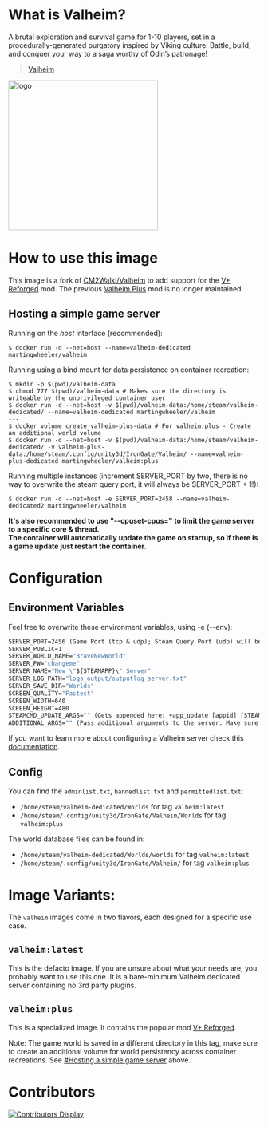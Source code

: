 # What is Valheim?
A brutal exploration and survival game for 1-10 players, set in a procedurally-generated purgatory inspired by Viking culture. Battle, build, and conquer your way to a saga worthy of Odin’s patronage!

>  [Valheim](https://store.steampowered.com/app/892970/Valheim/)

<img src="https://static.wikia.nocookie.net/valheim/images/4/4c/Logo_valheim.png" alt="logo" width="300"/></img>

# How to use this image

This image is a fork of [CM2Walki/Valheim](https://github.com/CM2Walki/Valheim) to add support for the [V+ Reforged](https://github.com/Grantapher/ValheimPlus) mod. The previous [Valheim Plus](https://github.com/valheimPlus/ValheimPlus) mod is no longer maintained.

## Hosting a simple game server

Running on the *host* interface (recommended):<br/>
```console
$ docker run -d --net=host --name=valheim-dedicated martingwheeler/valheim
```

Running using a bind mount for data persistence on container recreation:
```console
$ mkdir -p $(pwd)/valheim-data
$ chmod 777 $(pwd)/valheim-data # Makes sure the directory is writeable by the unprivileged container user
$ docker run -d --net=host -v $(pwd)/valheim-data:/home/steam/valheim-dedicated/ --name=valheim-dedicated martingwheeler/valheim
---
$ docker volume create valheim-plus-data # For valheim:plus - Create an additional world volume
$ docker run -d --net=host -v $(pwd)/valheim-data:/home/steam/valheim-dedicated/ -v valheim-plus-data:/home/steam/.config/unity3d/IronGate/Valheim/ --name=valheim-plus-dedicated martingwheeler/valheim:plus
```

Running multiple instances (increment SERVER_PORT by two, there is no way to overwrite the steam query port, it will always be SERVER_PORT + 1!):
```console
$ docker run -d --net=host -e SERVER_PORT=2458 --name=valheim-dedicated2 martingwheeler/valheim
```

**It's also recommended to use "--cpuset-cpus=" to limit the game server to a specific core & thread.**<br/>
**The container will automatically update the game on startup, so if there is a game update just restart the container.**

# Configuration
## Environment Variables
Feel free to overwrite these environment variables, using -e (--env): 
```dockerfile
SERVER_PORT=2456 (Game Port (tcp & udp); Steam Query Port (udp) will be SERVER_PORT + 1)
SERVER_PUBLIC=1
SERVER_WORLD_NAME="BraveNewWorld"
SERVER_PW="changeme"
SERVER_NAME="New \"${STEAMAPP}\" Server"
SERVER_LOG_PATH="logs_output/outputlog_server.txt"
SERVER_SAVE_DIR="Worlds"
SCREEN_QUALITY="Fastest"
SCREEN_WIDTH=640
SCREEN_HEIGHT=480
STEAMCMD_UPDATE_ARGS="" (Gets appended here: +app_update [appid] [STEAMCMD_UPDATE_ARGS]; Example: "validate")
ADDITIONAL_ARGS="" (Pass additional arguments to the server. Make sure to escape correctly!)
```

If you want to learn more about configuring a Valheim server check this [documentation](https://valheim.fandom.com/wiki/Hosting_Servers).

## Config
You can find the `adminlist.txt`, `bannedlist.txt` and `permittedlist.txt`:
- `/home/steam/valheim-dedicated/Worlds` for tag `valheim:latest`
- `/home/steam/.config/unity3d/IronGate/Valheim/Worlds` for tag `valheim:plus`

The world database files can be found in:
- `/home/steam/valheim-dedicated/Worlds/worlds` for tag `valheim:latest`
- `/home/steam/.config/unity3d/IronGate/Valheim/` for tag `valheim:plus`

# Image Variants:
The `valheim` images come in two flavors, each designed for a specific use case.

## `valheim:latest`
This is the defacto image. If you are unsure about what your needs are, you probably want to use this one. It is a bare-minimum Valheim dedicated server containing no 3rd party plugins.<br/>

## `valheim:plus`
This is a specialized image. It contains the popular mod [V+ Reforged](https://github.com/Grantapher/ValheimPlus). 

Note: The game world is saved in a different directory in this tag, make sure to create an additional volume for world persistency across container recreations. See [#Hosting a simple game server](#hosting-a-simple-game-server) above.

# Contributors
[![Contributors Display](https://badges.pufler.dev/contributors/martinwheeler/valheim?size=50&padding=5&bots=false)](https://github.com/martinwheeler/valheim/graphs/contributors)
